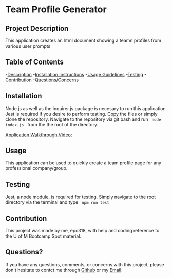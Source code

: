 # Team Profile Generator

## Project Description
<p>This application creates an html document showing a teamn profiles from various user prompts</p>

## Table of Contents
 -[Description](#description)
 -[Installation Instructions](#installation)
 -[Usage Guidelines](#usage)
 -[Testing](#tests)
 -[Contribution](#contribution)
 -[Questions/Concerns](#questions)

## Installation
<p>Node.js as well as the inquirer.js package is necesary to run this application. Jest is required if you desire to perform testing. Copy the files or simply clone the repository. Navigate to the repository via git bash and run
<code> node index.js </code> from the the root of the directory.</p>

[Application Walkthrough Video:]()

## Usage
<p>This application can be used to quickly create a team profile page for any professional company/group.</p>
  
## Testing
<p>Jest, a node module, is required for testing. Simply navigate to the root directory via the terminal and type <code> npm run test </code></p>

## Contribution
This project was made by me, epc318, with help and coding reference to the U of M Bootcamp Spot material.

## Questions?
If you have any questions, comments, or concerns with this project, please don't hesitate to contct me through [Github](https://github.com/epc318) or my [Email](carl4917@umn.edu).